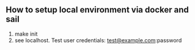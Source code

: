 ## How to setup local environment via docker and sail
1. make init
2. see localhost. Test user credentials: test@example.com:password
